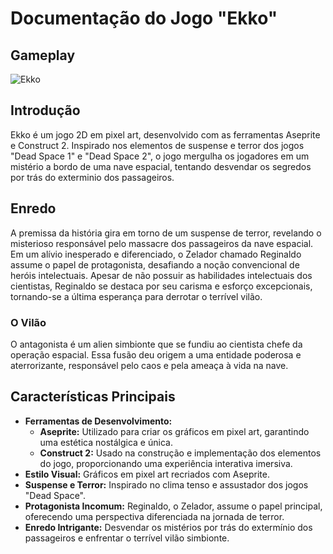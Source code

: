 # Documentação do Jogo "Ekko"

## Gameplay
![Ekko](ekko-gameplay.gif)

## Introdução

Ekko é um jogo 2D em pixel art, desenvolvido com as ferramentas Aseprite e Construct 2. Inspirado nos elementos de suspense e terror dos jogos "Dead Space 1" e "Dead Space 2", o jogo mergulha os jogadores em um mistério a bordo de uma nave espacial, tentando desvendar os segredos por trás do exterminio dos passageiros.

## Enredo

A premissa da história gira em torno de um suspense de terror, revelando o misterioso responsável pelo massacre dos passageiros da nave espacial. Em um alívio inesperado e diferenciado, o Zelador chamado Reginaldo assume o papel de protagonista, desafiando a noção convencional de heróis intelectuais. Apesar de não possuir as habilidades intelectuais dos cientistas, Reginaldo se destaca por seu carisma e esforço excepcionais, tornando-se a última esperança para derrotar o terrível vilão.

### O Vilão

O antagonista é um alien simbionte que se fundiu ao cientista chefe da operação espacial. Essa fusão deu origem a uma entidade poderosa e aterrorizante, responsável pelo caos e pela ameaça à vida na nave.

## Características Principais

- **Ferramentas de Desenvolvimento:**
  - **Aseprite:** Utilizado para criar os gráficos em pixel art, garantindo uma estética nostálgica e única.
  - **Construct 2:** Usado na construção e implementação dos elementos do jogo, proporcionando uma experiência interativa imersiva.
- **Estilo Visual:** Gráficos em pixel art recriados com Aseprite.
- **Suspense e Terror:** Inspirado no clima tenso e assustador dos jogos "Dead Space".
- **Protagonista Incomum:** Reginaldo, o Zelador, assume o papel principal, oferecendo uma perspectiva diferenciada na jornada de terror.
- **Enredo Intrigante:** Desvendar os mistérios por trás do extermínio dos passageiros e enfrentar o terrível vilão simbionte.
